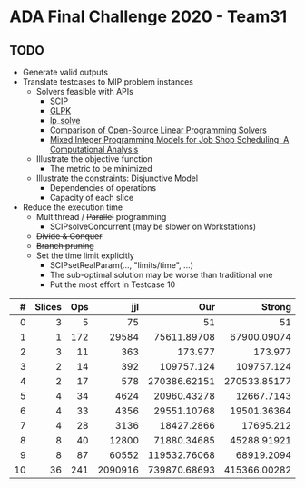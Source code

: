 # ADA Final Challenge 2020 - Team31 #

## TODO
* Generate valid outputs
* Translate testcases to MIP problem instances
    * Solvers feasible with APIs
        * [SCIP](https://www.scipopt.org/ "Solving Constraint Integer Programs")
        * [GLPK](https://www.gnu.org/software/glpk/ "GNU Linear Programming Kit")
        * [lp_solve](http://lpsolve.sourceforge.net/5.5/ "MILP solver")
        * [Comparison of Open-Source Linear Programming Solvers](https://prod-ng.sandia.gov/techlib-noauth/access-control.cgi/2013/138847.pdf)
        * [Mixed Integer Programming Models for Job Shop Scheduling: A Computational Analysis](https://tidel.mie.utoronto.ca/pubs/JSP_CandOR_2016.pdf)
    * Illustrate the objective function
        * The metric to be minimized
    * Illustrate the constraints: Disjunctive Model
        * Dependencies of operations
        * Capacity of each slice
* Reduce the execution time
    * Multithread / ~~Parallel~~ programming
        * SCIPsolveConcurrent (may be slower on Workstations)
    * ~~Divide & Conquer~~
    * ~~Branch pruning~~
    * Set the time limit explicitly
        * SCIPsetRealParam(..., "limits/time", ...)
        * The sub-optimal solution may be worse than traditional one
        * Put the most effort in Testcase 10

 \# | Slices | Ops |     jjl |          Our |       Strong | Remark
--: | -----: | --: | ------: | -----------: | -----------: | -----:
  0 |      3 |   5 |      75 |     51       |     51       |    Opt
  1 |      1 | 172 |   29584 |  75611.89708 |  67900.09074 |   Trad
  2 |      3 |  11 |     363 |    173.977   |    173.977   |    Opt
  3 |      2 |  14 |     392 | 109757.124   | 109757.124   |    Opt
  4 |      2 |  17 |     578 | 270386.62151 | 270533.85177 |    Opt
  5 |      4 |  34 |    4624 |  20960.43278 |  12667.7143  |   Trad
  6 |      4 |  33 |    4356 |  29551.10768 |  19501.36364 |   SCIP
  7 |      4 |  28 |    3136 |  18427.2866  |  17695.212   |   Weak
  8 |      8 |  40 |   12800 |  71880.34685 |  45288.91921 |   Trad
  9 |      8 |  87 |   60552 | 119532.76068 |  68919.2094  |   Trad
 10 |     36 | 241 | 2090916 | 739870.68693 | 415366.00282 |   Trad
